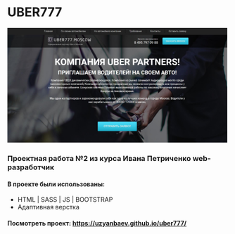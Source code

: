 # UBER777
<img src="https://github.com/uzyanbaev/uber777/blob/main/img/uber777.jpg?raw=true" alt="uber" width="500"/>


### Проектная работа №2 из курса Ивана Петриченко web-разработчик
#### В проекте были использованы:
* HTML | SASS | JS | BOOTSTRAP
* Адаптивная верстка
#### Посмотреть проект: https://uzyanbaev.github.io/uber777/
